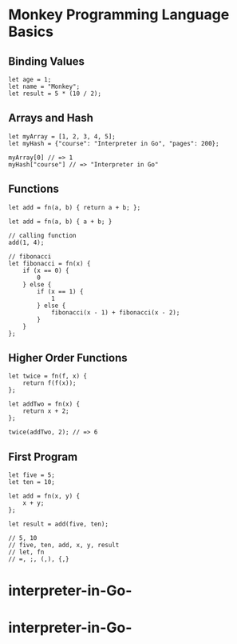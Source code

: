 # Monkey Programming Language Basics

## Binding Values

```
let age = 1;
let name = "Monkey";
let result = 5 * (10 / 2);
```

## Arrays and Hash

```
let myArray = [1, 2, 3, 4, 5];
let myHash = {"course": "Interpreter in Go", "pages": 200};

myArray[0] // => 1
myHash["course"] // => "Interpreter in Go"
```

## Functions

```
let add = fn(a, b) { return a + b; };

let add = fn(a, b) { a + b; }

// calling function
add(1, 4);

// fibonacci
let fibonacci = fn(x) {
    if (x == 0) {
        0
    } else {
        if (x == 1) {
            1
        } else {
            fibonacci(x - 1) + fibonacci(x - 2);
        }
    }
};
```

## Higher Order Functions

```
let twice = fn(f, x) {
    return f(f(x));
};

let addTwo = fn(x) {
    return x + 2;
};

twice(addTwo, 2); // => 6
```

## First Program

```
let five = 5;
let ten = 10;

let add = fn(x, y) {
    x + y;
};

let result = add(five, ten);

// 5, 10
// five, ten, add, x, y, result
// let, fn
// =, ;, (,), {,}
```
# interpreter-in-Go-
# interpreter-in-Go-
